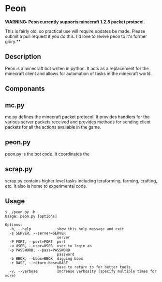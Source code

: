 Peon
====

**WARNING: Peon currently supports minecraft 1.2.5 packet protocol.**

This is fairly old, so practical use will require updates be made. Please submit a pull request if you do this. I'd love to revive peon to it's former glory.**



Description
-----------

Peon is a minecraft bot writen in python. It acts as a replacement for the minecraft client and allows for automation of tasks in the minecraft world.



Componants
----------

## mc.py

mc.py defines the minecraft packet protocol. It provides handlers for the various server packets received and provides methods for sending client packets for all the actions available in the game.

## peon.py

peon.py is the bot code. It coordinates the 

## scrap.py

scrap.py contains higher level tasks including teraforming, farming, crafting, etc. It also is home to experimental code.



Usage
-----
    $ ./peon.py -h
    Usage: peon.py [options]

    Options:
      -h, --help            show this help message and exit
      -s SERVER, --server=SERVER
                            server
      -P PORT, --port=PORT  port
      -u USER, --user=USER  user to login as
      -p PASSWORD, --pass=PASSWORD
                            password
      -b BBOX, --bbox=BBOX  digging bbox
      -r BASE, --return-base=BASE
                            base to return to for better tools
      -v, --verbose         Increase verbosity (specify multiple times for more)
